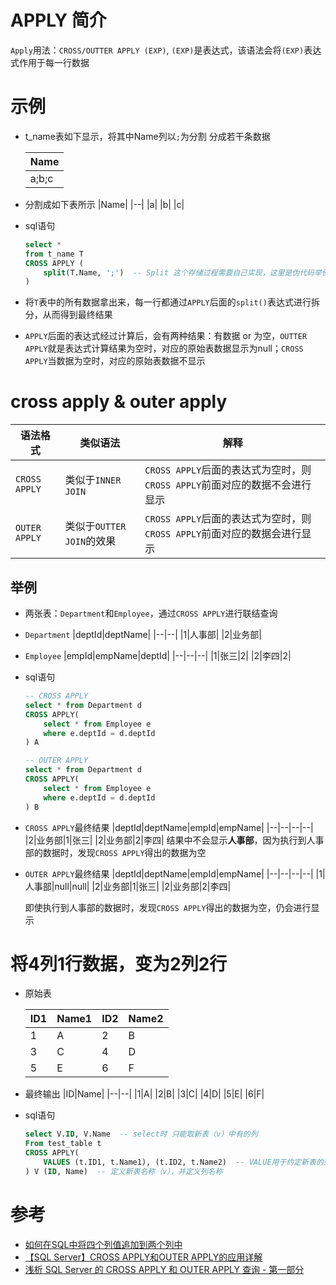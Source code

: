 # APPLY 简介
`Apply`用法：`CROSS/OUTTER APPLY (EXP)`, `(EXP)`是表达式，该语法会将`(EXP)`表达式作用于每一行数据

# 示例
* t_name表如下显示，将其中Name列以`;`为分割 分成若干条数据
  
    |Name|
    |--|
    |a;b;c|

* 分割成如下表所示
    |Name|
    |--|
    |a|
    |b|
    |c|

* sql语句
    ```sql
    select *
    from t_name T
    CROSS APPLY (
        split(T.Name, ';')  -- Split 这个存储过程需要自己实现，这里是伪代码举例
    )
    ```
* 将`T`表中的所有数据拿出来，每一行都通过`APPLY`后面的`split()`表达式进行拆分，从而得到最终结果
* `APPLY`后面的表达式经过计算后，会有两种结果：有数据 or 为空，`OUTTER APPLY`就是表达式计算结果为空时，对应的原始表数据显示为null；`CROSS APPLY`当数据为空时，对应的原始表数据不显示

# cross apply & outer apply
|语法格式|类似语法|解释|
|--|--|--|
|`CROSS APPLY`|类似于`INNER JOIN`|`CROSS APPLY`后面的表达式为空时，则`CROSS APPLY`前面对应的数据不会进行显示|
|`OUTER APPLY`|类似于`OUTTER JOIN`的效果|`CROSS APPLY`后面的表达式为空时，则`CROSS APPLY`前面对应的数据会进行显示|
## 举例
* 两张表：`Department`和`Employee`，通过`CROSS APPLY`进行联结查询
* `Department`
  |deptId|deptName|
  |--|--|
  |1|人事部|
  |2|业务部|

* `Employee`
    |empId|empName|deptId|
    |--|--|--|
    |1|张三|2|
    |2|李四|2|

* sql语句
    ```sql
    -- CROSS APPLY
    select * from Department d
    CROSS APPLY(
        select * from Employee e
        where e.deptId = d.deptId
    ) A

    -- OUTER APPLY
    select * from Department d
    CROSS APPLY(
        select * from Employee e
        where e.deptId = d.deptId
    ) B
    ```
* `CROSS APPLY`最终结果
    |deptId|deptName|empId|empName|
    |--|--|--|--|
    |2|业务部|1|张三|
    |2|业务部|2|李四|
  结果中不会显示**人事部**，因为执行到人事部的数据时，发现`CROSS APPLY`得出的数据为空  
  

* `OUTER APPLY`最终结果
    |deptId|deptName|empId|empName|
    |--|--|--|--|
    |1|人事部|null|null|
    |2|业务部|1|张三|
    |2|业务部|2|李四|

  即使执行到人事部的数据时，发现`CROSS APPLY`得出的数据为空，仍会进行显示

# 将4列1行数据，变为2列2行
* 原始表

    |ID1|Name1|ID2|Name2|
    |--|--|--|--|
    |1|A|2|B|
    |3|C|4|D|
    |5|E|6|F|

* 最终输出
    |ID|Name|
    |--|--|
    |1|A|
    |2|B|
    |3|C|
    |4|D|
    |5|E|
    |6|F|
* sql语句
    ```sql
    select V.ID, V.Name  -- select时 只能取新表（v）中有的列
    From test_table t
    CROSS APPLY(
        VALUES (t.ID1, t.Name1), (t.ID2, t.Name2)  -- VALUE用于约定新表的列取自哪个字段：ID1与Name1成为一列；ID2与Name2为一列
    ) V (ID, Name)  -- 定义新表名称（v），并定义列名称
    ```


# 参考
* [如何在SQL中将四个列值追加到两个列中](https://cloud.tencent.com/developer/ask/sof/656153)
* [【SQL Server】CROSS APPLY和OUTER APPLY的应用详解](https://www.cnblogs.com/ronli/archive/2011/10/21/SQLAPPLY.html)
* [浅析 SQL Server 的 CROSS APPLY 和 OUTER APPLY 查询 - 第一部分](https://blog.csdn.net/weixin_53935287/article/details/125500136)